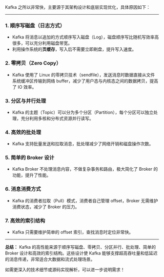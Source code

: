 Kafka 之所以非常快，主要源于其架构设计和底层实现优化，具体原因如下：

---

### 1. 顺序写磁盘（日志方式）
- Kafka 将消息以追加的方式顺序写入磁盘（Log），磁盘顺序写比随机写效率高很多，可以充分利用磁盘带宽。
- 利用操作系统的**页缓存**，写入后不需要立即刷盘，提升写入速度。

### 2. 零拷贝（Zero Copy）
- Kafka 使用了 Linux 的零拷贝技术（sendfile），发送消息时数据直接从文件系统缓冲区传输到网络 buffer，减少了用户态与内核态之间的数据拷贝，提高了 IO 效率。

### 3. 分区与并行处理
- Kafka 的主题（Topic）可以分为多个分区（Partition），每个分区可以独立处理，充分利用多核和分布式资源并行读写。

### 4. 高效的批处理
- Kafka 支持批量发送和拉取消息，批处理减少了网络开销和磁盘操作次数。

### 5. 简单的 Broker 设计
- Kafka Broker 不处理消息内容，不做复杂事务和路由，极大简化了 Broker 的功能，提升了性能。

### 6. 消息消费方式
- Kafka 的消费者拉取（Pull）模式，消费者自己管理 offset，Broker 无需维护消费状态，减少了 Broker 的压力。

### 7. 高效的索引结构
- Kafka 只需要维护简单的 offset 索引，查找消息时定位非常快。

---

**总结：**
Kafka 的高性能来源于顺序写磁盘、零拷贝、分区并行、批处理、简单的 Broker 设计和高效的索引结构。这些设计使 Kafka 能够支撑超高吞吐量和低延迟的消息传递，非常适合大数据和流式处理场景。

如需更深入的技术细节或源码实现解析，可以进一步说明需求！